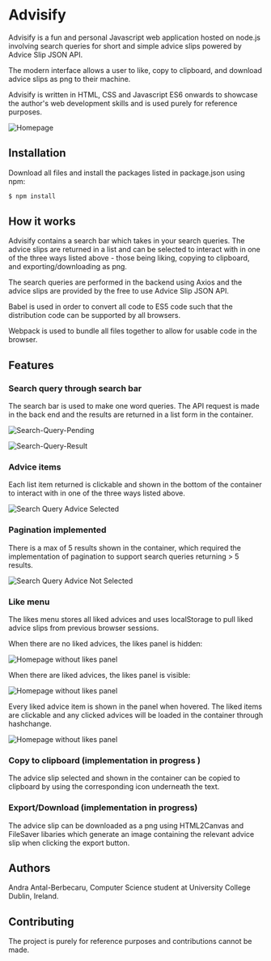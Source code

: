 # Advisify

Advisify is a fun and personal Javascript web application hosted on node.js involving search queries for short and simple advice slips powered by Advice Slip JSON API.

The modern interface allows a user to like, copy to clipboard, and download advice slips as png to their machine.

Advisify is written in HTML, CSS and Javascript ES6 onwards to showcase the author's web development skills and is used purely for reference purposes. 

![Homepage](https://github.com/antalandra/Advisify/blob/master/dist/img/homepage.PNG?raw=true)

## Installation

Download all files and install the packages listed in package.json using npm:

```bash 
$ npm install
```

## How it works

Advisify contains a search bar which takes in your search queries. The advice slips are returned in a list and can be selected to interact with in one of the three ways listed above - those being liking, copying to clipboard, and exporting/downloading as png.

The search queries are performed in the backend using Axios and the advice slips are provided by the free to use Advice Slip JSON API.

Babel is used in order to convert all code to ES5 code such that the distribution code can be supported by all browsers.

Webpack is used to bundle all files together to allow for usable code in the browser.

## Features

### Search query through search bar
The search bar is used to make one word queries. The API request is made in the back end and the results are returned in a list form in the container.


![Search-Query-Pending](https://github.com/antalandra/Advisify/blob/master/dist/img/searchquery-regret-pending.PNG?raw=true)

![Search-Query-Result](https://github.com/antalandra/Advisify/blob/master/dist/img/searchquery-regret.PNG?raw=true)

### Advice items
Each list item returned is clickable and shown in the bottom of the container to interact with in one of the three ways listed above.

![Search Query Advice Selected](https://github.com/antalandra/Advisify/blob/master/dist/img/searchquery-regret-advice-selected.PNG?raw=true)

### Pagination implemented
There is a max of 5 results shown in the container, which required the implementation of pagination to support search queries returning > 5 results.

![Search Query Advice Not Selected](https://github.com/antalandra/Advisify/blob/master/dist/img/searchquery-regret-advice-notselected.PNG?raw=true)

### Like menu
The likes menu stores all liked advices and uses localStorage to pull liked advice slips from previous browser sessions. 

When there are no liked advices, the likes panel is hidden:

![Homepage without likes panel](https://github.com/antalandra/Advisify/blob/master/dist/img/homepage-nolikes.PNG?raw=true)

When there are liked advices, the likes panel is visible:

![Homepage without likes panel](https://github.com/antalandra/Advisify/blob/master/dist/img/likedadvice-likesvisible.PNG?raw=true)

Every liked advice item is shown in the panel when hovered. The liked items are clickable and any clicked advices will be loaded in the container through hashchange.

![Homepage without likes panel](https://github.com/antalandra/Advisify/blob/master/dist/img/likedadvice-likespanellist.PNG?raw=true)

### Copy to clipboard (implementation in progress )
The advice slip selected and shown in the container can be copied to clipboard by using the corresponding icon underneath the text.

### Export/Download (implementation in progress)
The advice slip can be downloaded as a png using HTML2Canvas and FileSaver libaries which generate an image containing the relevant advice slip when clicking the export button.


## Authors

Andra Antal-Berbecaru, Computer Science student at University College Dublin, Ireland.

## Contributing

The project is purely for reference purposes and contributions cannot be made.
